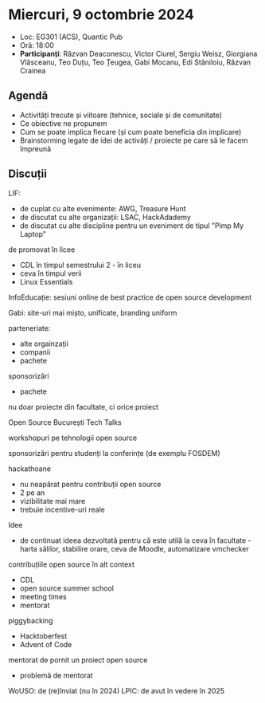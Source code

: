 # Miercuri, 9 octombrie 2024

* Loc: EG301 (ACS), Quantic Pub
* Oră: 18:00
* **Participanți**: Răzvan Deaconescu, Victor Ciurel, Sergiu Weisz, Giorgiana Vlăsceanu, Teo Duțu, Teo Țeugea, Gabi Mocanu, Edi Stăniloiu, Răzvan Crainea

## Agendă

* Activități trecute și viitoare (tehnice, sociale și de comunitate)
* Ce obiective ne propunem
* Cum se poate implica fiecare (și cum poate beneficia din implicare)
* Brainstorming legate de idei de activăți / proiecte pe care să le facem împreună

## Discuții

LIF:
- de cuplat cu alte evenimente: AWG, Treasure Hunt
- de discutat cu alte organizații: LSAC, HackAdademy
- de discutat cu alte discipline pentru un eveniment de tipul "Pimp My Laptop"

de promovat în licee

- CDL în timpul semestrului 2 - în liceu
- ceva în timpul verii
- Linux Essentials

InfoEducație: sesiuni online de best practice de open source development

Gabi: site-uri mai mișto, unificate, branding uniform

parteneriate:
- alte orgainzații
- companii
- pachete

sponsorizări
- pachete

nu doar proiecte din facultate, ci orice proiect

Open Source București
Tech Talks

workshopuri pe tehnologii open source

sponsorizări pentru studenți la conferințe (de exemplu FOSDEM)

hackathoane
- nu neapărat pentru contribuții open source
- 2 pe an
- vizibilitate mai mare
- trebuie incentive-uri reale

Idee
- de continuat ideea dezvoltată pentru că este utilă la ceva în facultate - harta sălilor, stabilire orare, ceva de Moodle, automatizare vmchecker

contribuțiile open source în alt context
- CDL
- open source summer school
- meeting times
- mentorat

piggybacking
- Hacktoberfest
- Advent of Code

mentorat de pornit un proiect open source
- problemă de mentorat

WoUSO: de (re)înviat (nu în 2024)
LPIC: de avut în vedere în 2025
